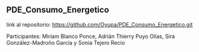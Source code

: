 ## PDE_Consumo_Energetico

link al repositorio: https://github.com/Oyupa/PDE_Consumo_Energetico.git

Participantes: Miriam Blanco Ponce, Adrián Thierry Puyo Olías, Sira González-Madroño García y Sonia Tejero Recio
